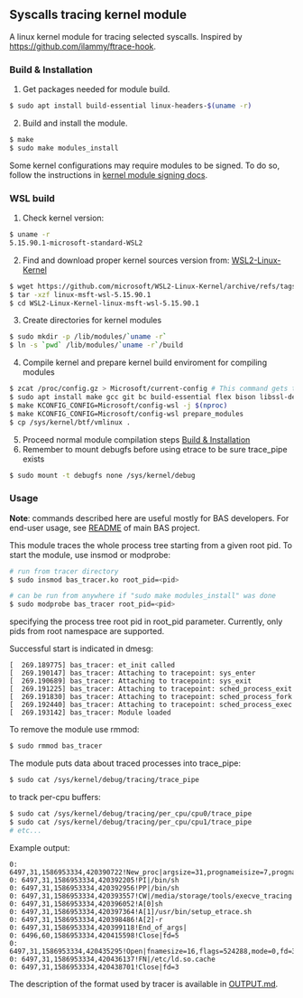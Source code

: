 ## Syscalls tracing kernel module
A linux kernel module for tracing selected syscalls. Inspired by https://github.com/ilammy/ftrace-hook.

### Build & Installation
1. Get packages needed for module build.
```bash
$ sudo apt install build-essential linux-headers-$(uname -r)
```
2. Build and install the module.
```bash
$ make
$ sudo make modules_install
```
Some kernel configurations may require modules to be signed. To do so, follow the instructions in [kernel module signing docs](https://www.kernel.org/doc/html/latest/admin-guide/module-signing.html).

### WSL build
1. Check kernel version:
```bash
$ uname -r
5.15.90.1-microsoft-standard-WSL2
```
2. Find and download proper kernel sources version from: [WSL2-Linux-Kernel](https://github.com/microsoft/WSL2-Linux-Kernel/tags)
```bash
$ wget https://github.com/microsoft/WSL2-Linux-Kernel/archive/refs/tags/linux-msft-wsl-5.15.90.1.tar.gz
$ tar -xzf linux-msft-wsl-5.15.90.1
$ cd WSL2-Linux-Kernel-linux-msft-wsl-5.15.90.1
```
3. Create directories for kernel modules
```bash
$ sudo mkdir -p /lib/modules/`uname -r`
$ ln -s `pwd` /lib/modules/`uname -r`/build
```
4. Compile kernel and prepare kernel build enviroment for compiling modules
```bash
$ zcat /proc/config.gz > Microsoft/current-config # This command gets the config of running kernel (it should be same as Microsoft/config-wsl)
$ sudo apt install make gcc git bc build-essential flex bison libssl-dev libelf-dev pahole
$ make KCONFIG_CONFIG=Microsoft/config-wsl -j $(nproc)
$ make KCONFIG_CONFIG=Microsoft/config-wsl prepare_modules
$ cp /sys/kernel/btf/vmlinux .
```
5. Proceed normal module compilation steps [Build & Installation](#build--installation)
6. Remember to mount debugfs before using etrace to be sure trace\_pipe exists
```bash
$ sudo mount -t debugfs none /sys/kernel/debug
```

### Usage
**Note**: commands described here are useful mostly for BAS developers. For end-user usage, see [README](../README.md) of main BAS project.

This module traces the whole process tree starting from a given root pid. To start the module, use insmod or modprobe:
```bash
# run from tracer directory
$ sudo insmod bas_tracer.ko root_pid=<pid>

# can be run from anywhere if "sudo make modules_install" was done
$ sudo modprobe bas_tracer root_pid=<pid>
```
specifying the process tree root pid in root_pid parameter. Currently, only pids from root namespace are supported.

Successful start is indicated in dmesg:
```
[  269.189775] bas_tracer: et_init called
[  269.190147] bas_tracer: Attaching to tracepoint: sys_enter
[  269.190689] bas_tracer: Attaching to tracepoint: sys_exit
[  269.191225] bas_tracer: Attaching to tracepoint: sched_process_exit
[  269.191830] bas_tracer: Attaching to tracepoint: sched_process_fork
[  269.192440] bas_tracer: Attaching to tracepoint: sched_process_exec
[  269.193142] bas_tracer: Module loaded

```

To remove the module use rmmod:
```bash
$ sudo rmmod bas_tracer
```

The module puts data about traced processes into trace_pipe:
```bash
$ sudo cat /sys/kernel/debug/tracing/trace_pipe
```
to track per-cpu buffers:
```bash
$ sudo cat /sys/kernel/debug/tracing/per_cpu/cpu0/trace_pipe
$ sudo cat /sys/kernel/debug/tracing/per_cpu/cpu1/trace_pipe
# etc...
```
Example output:
```
0: 6497,31,1586953334,420390722!New_proc|argsize=31,prognameisize=7,prognamepsize=7,cwdsize=35
0: 6497,31,1586953334,420392205!PI|/bin/sh
0: 6497,31,1586953334,420392956!PP|/bin/sh
0: 6497,31,1586953334,420393557!CW|/media/storage/tools/execve_tracing
0: 6497,31,1586953334,420396052!A[0]sh
0: 6497,31,1586953334,420397364!A[1]/usr/bin/setup_etrace.sh
0: 6497,31,1586953334,420398486!A[2]-r
0: 6497,31,1586953334,420399118!End_of_args|
0: 6496,60,1586953334,420415598!Close|fd=5
0: 6497,31,1586953334,420435295!Open|fnamesize=16,flags=524288,mode=0,fd=3
0: 6497,31,1586953334,420436137!FN|/etc/ld.so.cache
0: 6497,31,1586953334,420438701!Close|fd=3
```

The description of the format used by tracer is available in [OUTPUT.md](./OUTPUT.md).
